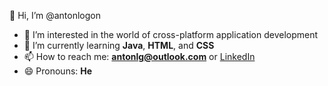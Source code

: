 👋 Hi, I’m @antonlogon  
- 👀 I’m interested in the world of cross-platform application development  
- 🌱 I’m currently learning **Java**, **HTML**, and **CSS**  
- 📫 How to reach me: **antonlg@outlook.com** or [LinkedIn](https://www.linkedin.com/in/ant%C3%B3n-losada-gonz%C3%A1lez-071349307/)  
- 😄 Pronouns: **He**  
<!---
antonlogon/antonlogon is a ✨ special ✨ repository because its `README.md` (this file) appears on your GitHub profile.
You can click the Preview link to take a look at your changes.
--->
